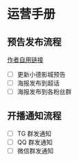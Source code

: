 # 运营手册

## 预告发布流程

<mark style="color:green;"></mark>[作者自用链接](https://app.gitbook.com/s/qPV6YAzd4s9BxLhQ2TCU/)

* [ ] 更新小德影城预告
* [ ] 海报发布到超话
* [ ] 海报发布到各粉丝群

## 开播通知流程

* [ ] TG 群发通知
* [ ] QQ 群发通知
* [ ] 微信群发通知
